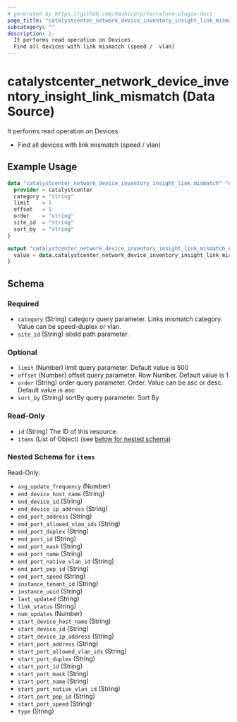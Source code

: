```yaml
---
# generated by https://github.com/hashicorp/terraform-plugin-docs
page_title: "catalystcenter_network_device_inventory_insight_link_mismatch Data Source - terraform-provider-catalystcenter"
subcategory: ""
description: |-
  It performs read operation on Devices.
  Find all devices with link mismatch (speed /  vlan)
---
```


# catalystcenter_network_device_inventory_insight_link_mismatch (Data Source)

It performs read operation on Devices.

- Find all devices with link mismatch (speed /  vlan)

## Example Usage

```terraform
data "catalystcenter_network_device_inventory_insight_link_mismatch" "example" {
  provider = catalystcenter
  category = "string"
  limit    = 1
  offset   = 1
  order    = "string"
  site_id  = "string"
  sort_by  = "string"
}

output "catalystcenter_network_device_inventory_insight_link_mismatch_example" {
  value = data.catalystcenter_network_device_inventory_insight_link_mismatch.example.items
}
```

<!-- schema generated by tfplugindocs -->
## Schema

### Required

- `category` (String) category query parameter. Links mismatch category.  Value can be speed-duplex or vlan.
- `site_id` (String) siteId path parameter.

### Optional

- `limit` (Number) limit query parameter. Default value is 500
- `offset` (Number) offset query parameter. Row Number.  Default value is 1
- `order` (String) order query parameter. Order.  Value can be asc or desc.  Default value is asc
- `sort_by` (String) sortBy query parameter. Sort By

### Read-Only

- `id` (String) The ID of this resource.
- `items` (List of Object) (see [below for nested schema](#nestedatt--items))

<a id="nestedatt--items"></a>
### Nested Schema for `items`

Read-Only:

- `avg_update_frequency` (Number)
- `end_device_host_name` (String)
- `end_device_id` (String)
- `end_device_ip_address` (String)
- `end_port_address` (String)
- `end_port_allowed_vlan_ids` (String)
- `end_port_duplex` (String)
- `end_port_id` (String)
- `end_port_mask` (String)
- `end_port_name` (String)
- `end_port_native_vlan_id` (String)
- `end_port_pep_id` (String)
- `end_port_speed` (String)
- `instance_tenant_id` (String)
- `instance_uuid` (String)
- `last_updated` (String)
- `link_status` (String)
- `num_updates` (Number)
- `start_device_host_name` (String)
- `start_device_id` (String)
- `start_device_ip_address` (String)
- `start_port_address` (String)
- `start_port_allowed_vlan_ids` (String)
- `start_port_duplex` (String)
- `start_port_id` (String)
- `start_port_mask` (String)
- `start_port_name` (String)
- `start_port_native_vlan_id` (String)
- `start_port_pep_id` (String)
- `start_port_speed` (String)
- `type` (String)

